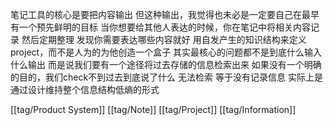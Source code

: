 笔记工具的核心是要把内容输出 但这种输出，我觉得也未必是一定要自己在最早有一个预先鲜明的目标 当你想要给其他人表达的时候，你在笔记中将相关内容记录 然后定期整理 发现你需要表达哪些内容就好 
用自发产生的知识结构来定义project，而不是人为的为他创造一个盒子
其实最核心的问题都不是到底什么输入什么输出 而是说我们要有一个途径将过去存储的信息检索出来 如果没有一个明确的目的，我们check不到过去到底说了什么 无法检索 等于没有记录信息 实际上是通过设计维持整个信息结构低熵的形式

[[tag/Product System]] [[tag/Note]] [[tag/Project]] [[tag/Information]]